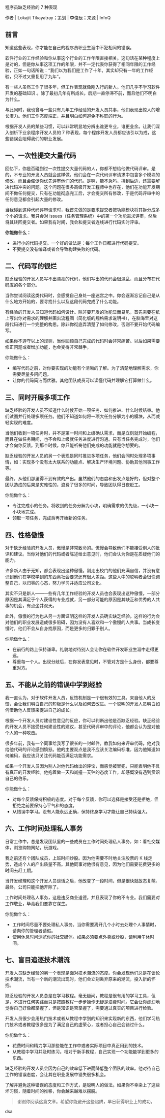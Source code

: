 程序员缺乏经验的 7 种表现



作者 | Lokajit Tikayatray；策划 | 李俊辰；来源 | InfoQ

## 前言

知道这些表现，你才能在自己的程序员职业生涯中不犯相同的错误。

软件行业的工作经验和你从事这个行业的工作年限直接相关。这句话在某种程度上是对的，但是你从事这项工作的年限，并不一定代表你获得了相同年限的工作经验，正如一句话所说：“我们以为我们是工作了十年，其实却只有一年的工作经验，只不过又重复用了九年”。

有一些人虽然工作了很多年，但工作表现就像刚入行的新人。他们几乎不学习软件开发的基础知识 。除了最初几年有所成长，后期一直停滞不前，而且他们不明白为什么。

与此同时，我也曾与一些只有几年工作经验的开发人员共事，他们表现出惊人的增长潜力。他们工作态度端正，并且明白如何避免不称职的行为。

根据开发人员的某些习惯，可以非常明显地分辨出谁更专业，谁更业余。让我们深入剖析下业余程序开发人员的 7 种表现，每个程序开发人员都应该引以为戒，这些错误会阻碍我们的职业发展。

##  一、一次性提交大量代码

回忆下，你是否碰到过一次性提交大量代码的人，你都不想给他做代码评审。是的，不专业的开发人员就会这样做。他们会在一次代码评审请求中包含多个模块的修改，而且会催促你优先评审他们的代码。是啊，能不急吗，排到后边，还需要解决代码冲突的问题。这个问题在很多高级开发工程师中也存在，他们在功能开发期间不做任何提交，只有在功能彻底完工后，才会提交所有修改，于是代码评审中的任何意见都会引起大量的修改。

当我碰到这种代码评审请求时，我首先做的是要求提交者按功能模块将其拆分成多个小的请求。我只会对 issues（任务管理系统）中的第一个功能需求评审，然后将其转回提交者。如果我有时间，我会和提交者连线进行代码实时评审。

**你能做什么：**

- 进行小的代码提交。一个好的做法是：每个工作日都进行代码提交。
- 不要提交没有编译或者会导致构建失败的代码。

## 二、代码写的很烂

缺乏经验的开发人员写不出漂亮的代码，他们写出的代码会很混乱，而且分布在代码库的各个部分。

当你尝试阅读这类代码时，会感觉自己身处一座迷宫之中。你会逐渐忘记自己是从什么地方开始的，要寻找什么以及这段代码完成了什么功能。

有经验的开发人员知道代码如何设计。除非要开发的功能显而易见，首先需要在纸上写出你对需求的理解并画出流程图（简化版的规格需求说明书），在脑海里对这段代码进行一个完整的构思。除非你彻底弄清楚了如何修改，否则不要开始代码编写。

如果你不遵守以上的规则，当你回顾自己完成的代码时会非常痛苦。以后如果需要修正问题或者增加功能，也会变得非常棘手。

你能做什么：

- 编写代码之前，对你要实现的功能有个清晰的了解。为了清楚地理解需求，你需要尽量多问问题。
- 让你的代码简洁而优雅。其他团队成员可以读懂代码并理解它打算做什么。

## 三、同时开展多项工作

缺乏经验的开发人员不知道什么时候开始一项任务、如何推进、什么时候结束。他们试图并行处理多项任务。他们不知道如何将一项大任务分解为小的模块，从而减轻实现的难度。

当他们收到一项任务时，并不是第一时间和上级确认需求，而是立刻就开始编程，而且在做任务期间，也不会和上级就任务进度进行沟通。只有当任务完成时，他们才会向你反馈。到那个时候，你只能祈祷他们完成的功能就是你想要的。

缺乏经验的开发人员的另一个表现是同时推进多项任务，他们会同时处理多项事情，如：实现多个没有太大联系的功能点、解决生产环境问题、协助其他同事工作等。

最终，从他们那里得不到有效的产出。虽然他们的态度和出发点是好的，但对整个团队造成的后果是灾难性的，浪费了很多的时间，导致团队得日夜赶工。

你能做什么：

- 专注完成小的任务。将收到的任务分解为小块，明确需求的优先级，一小块一小块地完成。
- 领取一项任务，完成后再开始新的任务。

## 四、性格傲慢

对于缺乏经验的开发人员，傲慢是非常致命的。傲慢会导致他们不能接受别人的批评和建议。当你对他们的代码或者陈述给出意见时，他们会认为你是在质疑他们的能力。

许多新人由于无知，都会表现出这种傲慢。刚走出校门的他们充满自信，并没有意识到他们在学校学到的东西离社会要求还有很大差距。这些人中的聪明者会很快调整自己，以归零的心态，努力学习并适应公司文化。

其实不只是新人——一些有几年工作经验的开发人员也会表现出这种傲慢，一部分原因是其满足于个人获得的专业成就，另一部分可能的原因是其缺乏和优秀的人共事的机会，有点坐井观天。

此外，傲慢的行为也从另一方面证明这样的开发人员确实缺乏经验。这样的行为会对他们的职业发展造成很多阻碍，因为没有人喜欢和一个傲慢的人共事。当成长变慢时，他们不会从自身找原因，而是更多的归罪于别人。

你能做什么：

- 在前行的路上保持谦卑。礼貌地对待别人会让你在软件开发职业生涯中走得更远。
- 尊重每一个人。出现分歧后，在你发表意见时，不管对方是什么身份，都要尊重对方。

## 五、不能从之前的错误中学到经验

我一直认为，对于软件开发人员，反馈机制是一个很有效的工具。来自他人的反馈，会让我们明白自己的短板是什么以及如何去改进。一个聪明的开发人员明白如何借助他人反馈来促进自己的成长。

根据一个开发人员对建设性意见的反应，你可以判断出他是否缺乏经验。缺乏经验的开发人员不接受任何建设性的建议，甚至代码评审中的评论，他都会认为是对他个人的一种攻击。

很多年前，我有一个同事给我写了很长的一封邮件，教我如何来评审代码，他对我给他代码的评论感到愤怒。他的主要观点是我不应该关注编码标准，因为他知道如何编码，我应该只关注代码能否满足功能需求。

如果一个开发人员因为别人对他代码给出的评论，而感觉被冒犯，只能表明他不具有真正的开发经验。他抱着做一天和尚撞一天钟的态度工作，却感慨没有遇到赏识自己的伯乐。

你能做什么：

- 对每个反馈保持积极的态度。对于每个反馈，你可以选择是接受还是拒绝，但拒绝之前要保持心平气和的态度。
- 从错误中学习。没有人能永远正确，保持终身学习才能让自己持续强大。

## 六、工作时间处理私人事务

日常工作中，总是发现团队里的一些成员在工作时间处理私人事务，如：看社交媒体，浏览购物网站，玩游戏。

我之前还有个团队成员，上班时间炒股。因为他需要不时地关注股票的 K 线走势，造成个人的产出质量不高。其他同事对他很有意见，因为他们需要花费更多的时间去赶工期。

当开发经理和这个开发人员谈话之后，他改变了一段时间，但是很快就故态复萌。最终，公司只能把他开除了。

工作时间处理私人事务，这是违反商业道德，并且表现了你的不专业。我们需要对工作敬业，毕竟我们要靠它谋生。

你能做什么：

- 工作时间尽量不要处理私人事务。当你需要离开几个小时去处理个人事情时，请向你的管理者请假。
- 使用休息时间浏览你的社交媒体。如果必须要点外卖或炒股，请利用午休时间。

##  七、盲目追逐技术潮流

开发人员缺乏经验的另一个表现是面对技术潮流的态度。你会发现他们总是在谈论技术潮流，当有一个新的潮流出现时，他们会立刻丢弃原来的潮流，投入新的怀抱。

缺乏经验的开发人员总是在学习教程。毫无疑问，教程是很有用的学习工具，但是，不进行任何实践而只是按照教程一步步操作无疑是浪费时间。它会让你虚幻地觉得自己好像都掌握了，但是知识是否掌握了，需要通过真实的项目进行检验。

开发人员很少会用热门技术或者从教程中学到的知识来实现新的东西，他们学习热门技术或者教程很多是为了满足自己的虚荣心，或者担心自己会错过什么。

你能做什么：

- 花费时间和精力学习那些能在工作中或者实际项目中真正用到的技术。
- 从教程中学习并及时练习，相对于新手教程，自己实现一个功能能学到更多的东西。  

缺乏经验的开发人员会因为自己的效率低下进而降低整个团队的效率。他对待自己工作的错误态度，会让其在职业发展中错失很多机会。

了解并避免这种错误的态度和工作方式，是聪明人的做法。如果你不幸染上了这些坏习惯，随着时间的推移，你会越来越难以摆脱。

> 谢谢你阅读这篇文章。希望你能避开这些陷阱，早日获得职业上的成功。

dsa 
